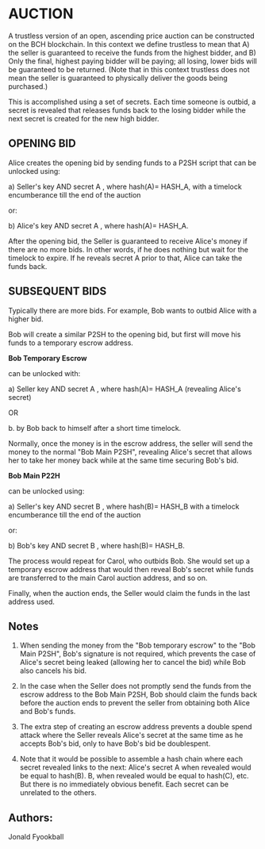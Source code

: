 # AUCTION
 
A trustless version of an open, ascending price auction can be constructed on the BCH blockchain.  In this context we define trustless to mean that A) the seller is guaranteed to receive the funds from the highest bidder, and B) Only the final, highest paying bidder will be paying; all losing, lower bids will be guaranteed to be returned.   (Note that in this context trustless does not mean the seller is guaranteed to physically deliver the goods being purchased.)

This is accomplished using a set of secrets.  Each time someone is outbid, a secret is revealed that releases funds back to the losing bidder while the next secret is created for the new high bidder.

## OPENING BID

Alice creates the opening bid by sending funds to a P2SH script that can be unlocked using:

a) Seller's key AND secret A , where hash(A)= HASH_A, with a timelock encumberance till the end of the auction 

or:

b) Alice's key AND secret A , where hash(A)= HASH_A.  
 
After the opening bid, the Seller is guaranteed to receive Alice's money if there are no more bids.  In other words, if he does nothing but wait for the timelock to expire.  If he reveals secret A prior to that, Alice can take the funds back.

## SUBSEQUENT BIDS

Typically there are more bids. For example, Bob wants to outbid Alice with a higher bid.

Bob will create a similar P2SH to the opening bid, but first will move his funds to a temporary escrow address.

**Bob Temporary Escrow** 

can be unlocked with:

a) Seller key AND secret A , where hash(A)= HASH_A (revealing Alice's secret)

OR 

b. by Bob back to himself after a short time timelock.
 
Normally, once the money is in the escrow address, the seller will send the money to the normal "Bob Main P2SH", revealing Alice's secret that allows her to take her money back while at the same time securing Bob's bid.

**Bob Main P22H** 

can be unlocked using:

a) Seller's key AND secret B , where hash(B)= HASH_B with a timelock encumberance till the end of the auction 

or:

b) Bob's key AND secret B , where hash(B)= HASH_B. 

The process would repeat for Carol, who outbids Bob.  She would set up a temporary escrow address that would then reveal Bob's secret while funds are transferred to the main Carol auction address, and so on.

Finally, when the auction ends, the Seller would claim the funds in the last address used.

## Notes

1. When sending the money from the "Bob temporary escrow" to the "Bob Main P2SH", Bob's signature is not required, which prevents the case of Alice's secret being leaked (allowing her to cancel the bid) while Bob also cancels his bid.   

2. In the case when the Seller does not promptly send the funds from the escrow address to the Bob Main P2SH, Bob should claim the funds back before the auction ends to prevent the seller from obtaining both Alice and Bob's funds.

3. The extra step of creating an escrow address prevents a double spend attack where the Seller reveals Alice's secret at the same time as he accepts Bob's bid, only to have Bob's bid be doublespent.

4. Note that it would be possible to assemble a hash chain where each secret revealed links to the next:  Alice's secret A when revealed would be equal to hash(B).  B, when revealed would be equal to hash(C), etc.  But there is no immediately obvious benefit.  Each secret can be unrelated to the others.

## Authors:

Jonald Fyookball

